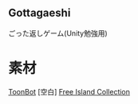 ## Gottagaeshi
ごった返しゲーム(Unity勉強用)

# 素材
[ToonBot]()
[空白]
[Free Island Collection](https://assetstore.unity.com/packages/3d/environments/landscapes/free-island-collection-104753)

